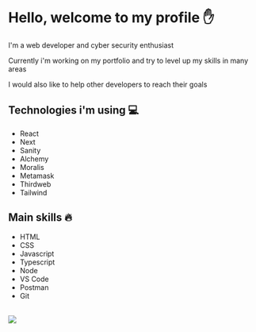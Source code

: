 # Hello, welcome to my profile ✋

I'm a web developer and cyber security enthusiast

Currently i'm working on my portfolio and try to level up my skills in many areas

I would also like to help other developers to reach their goals

## Technologies i'm using 💻
* React
* Next
* Sanity
* Alchemy
* Moralis
* Metamask
* Thirdweb
* Tailwind

## Main skills 🔥
* HTML
* CSS
* Javascript
* Typescript
* Node
* VS Code
* Postman
* Git
<br />
<img src = "https://github-readme-stats.vercel.app/api/top-langs/?username=pakavi&layout=dev">

